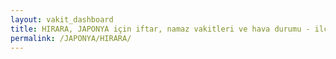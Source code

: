 ```yaml
---
layout: vakit_dashboard
title: HIRARA, JAPONYA için iftar, namaz vakitleri ve hava durumu - ilçe/eyalet seç
permalink: /JAPONYA/HIRARA/
---
```


<script type="text/javascript">
  var GLOBAL_COUNTRY = 'JAPONYA';
  var GLOBAL_CITY = 'HIRARA';
  var GLOBAL_STATE = '';
  var lat = 72;
  var lon = 21;
</script>

